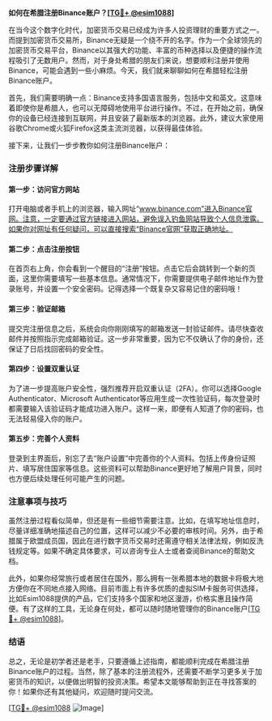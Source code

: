 **如何在希腊注册Binance账户？[[TG💪+ @esim1088](https://t.me/s/esim1088)]**

在当今这个数字化时代，加密货币交易已经成为许多人投资理财的重要方式之一。而提到加密货币交易所，Binance无疑是一个绕不开的名字。作为一个全球领先的加密货币交易平台，Binance以其强大的功能、丰富的币种选择以及便捷的操作流程吸引了无数用户。然而，对于身处希腊的朋友们来说，想要顺利注册并使用Binance，可能会遇到一些小麻烦。今天，我们就来聊聊如何在希腊轻松注册Binance账户。

首先，我们需要明确一点：Binance支持多国语言服务，包括中文和英文。这意味着即使你是希腊人，也可以无障碍地使用平台进行操作。不过，在开始之前，确保你的设备已经连接到互联网，并且安装了最新版本的浏览器。此外，建议大家使用谷歌Chrome或火狐Firefox这类主流浏览器，以获得最佳体验。

接下来，让我们一步步教你如何注册Binance账户：

### 注册步骤详解

#### 第一步：访问官方网站
打开电脑或者手机上的浏览器，输入网址“www.binance.com”进入Binance官网。注意，一定要通过官方链接进入网站，避免误入钓鱼网站导致个人信息泄露。如果你对网址有任何疑问，可以直接搜索“Binance官网”获取正确地址。

#### 第二步：点击注册按钮
在首页右上角，你会看到一个醒目的“注册”按钮。点击它后会跳转到一个新的页面，这里你需要填写一些基本信息。通常情况下，你需要提供电子邮件地址作为登录账号，并设置一个安全密码。记得选择一个既复杂又容易记住的密码哦！

#### 第三步：验证邮箱
提交完注册信息之后，系统会向你刚刚填写的邮箱发送一封验证邮件。请尽快查收邮件并按照指示完成邮箱验证。这一步非常重要，因为它不仅确认了你的身份，还保证了日后找回密码的安全性。

#### 第四步：设置双重认证
为了进一步提高账户安全性，强烈推荐开启双重认证（2FA）。你可以选择Google Authenticator、Microsoft Authenticator等应用生成一次性验证码，每次登录时都需要输入该验证码才能成功进入账户。这样一来，即便有人知道了你的密码，也无法轻易侵入你的账户。

#### 第五步：完善个人资料
登录到主界面后，别忘了去“账户设置”中完善你的个人资料。包括上传身份证照片、填写居住国家等信息。这些资料可以帮助Binance更好地了解用户背景，同时也方便后续处理任何可能产生的问题。

### 注意事项与技巧

虽然注册过程看似简单，但还是有一些细节需要注意。比如，在填写地址信息时，尽量详细准确地描述自己的位置，这样可以减少不必要的审核时间。另外，由于希腊属于欧盟成员国，因此在进行数字货币交易时还需遵守相关法律法规，例如反洗钱规定等。如果不确定具体要求，可以咨询专业人士或者查阅Binance的帮助文档。

此外，如果你经常旅行或者居住在国外，那么拥有一张希腊本地的数据卡将极大地方便你在不同地点接入网络。目前市面上有许多优质的虚拟SIM卡服务可供选择，比如Esim1088提供的产品，它们支持多个国家和地区漫游，价格实惠且操作简便。有了这样的工具，无论身在何处，都可以随时随地管理你的Binance账户[[TG💪+ @esim1088](https://t.me/s/esim1088)]。

### 结语

总之，无论是初学者还是老手，只要遵循上述指南，都能顺利完成在希腊注册Binance账户的过程。当然，除了基本的注册流程外，还需要不断学习更多关于加密货币的知识，以便做出明智的投资决策。希望本文能够帮助到正在寻找答案的你！如果你还有其他疑问，欢迎随时提问交流。

[[TG💪+ @esim1088](https://t.me/s/esim1088) ![Image](https://i.postimg.cc/4NQfJmqS/Snipaste-2025-05-13-00-14-12.png)]